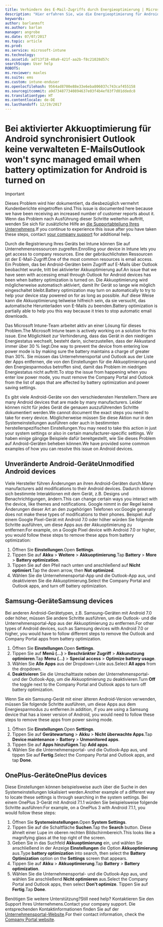 ```yaml
---
title: Verhindern des E-Mail-Zugriffs durch Energieoptimierung | Microsoft-Dokumentation
description: "Hier erfahren Sie, wie die Energieoptimierung für Android ausgeschaltet wird, um sicherzustellen, dass Sie Ihre E-Mail erhalten."
keywords: 
author: barlanmsft
ms.author: barlan
manager: angrobe
ms.date: 07/07/2017
ms.topic: article
ms.prod: 
ms.service: microsoft-intune
ms.technology: 
ms.assetid: ad713f18-40a9-421f-aa2b-f8c21028d57c
searchScope: User help
ROBOTS: 
ms.reviewer: maxles
ms.suite: ems
ms.custom: intune-enduser
ms.openlocfilehash: 9564ad8700e88e33e6eba806037c743caf455158
ms.sourcegitcommit: a9d734877340894637e03f4b4ef83f7d01ddedc8
ms.translationtype: HT
ms.contentlocale: de-DE
ms.lasthandoff: 12/19/2017
---
```

# <a name="outlook-wont-sync-managed-email-when-battery-optimization-for-android-is-turned-on"></a><span data-ttu-id="fe4da-103">Bei aktivierter Akkuoptimierung für Android synchronisiert Outlook keine verwalteten E-Mails</span><span class="sxs-lookup"><span data-stu-id="fe4da-103">Outlook won't sync managed email when battery optimization for Android is turned on</span></span>

> [!IMPORTANT]
> <span data-ttu-id="fe4da-104">Dieses Problem wird hier dokumentiert, da diesbezüglich vermehrt Kundenberichte eingetroffen sind.</span><span class="sxs-lookup"><span data-stu-id="fe4da-104">This issue is documented here because we have been receiving an increased number of customer reports about it.</span></span> <span data-ttu-id="fe4da-105">Wenn das Problem nach Ausführung dieser Schritte weiterhin auftritt, wenden Sie sich für zusätzliche Hilfe an [die Supportabteilung Ihres Unternehmens](https://portal.manage.microsoft.com#HelpDeskDialog).</span><span class="sxs-lookup"><span data-stu-id="fe4da-105">If you continue to experience this issue after you have taken these steps, contact [your company support](https://portal.manage.microsoft.com#HelpDeskDialog) for additional help.</span></span>

<span data-ttu-id="fe4da-106">Durch die Registrierung Ihres Geräts bei Intune können Sie auf Unternehmensressourcen zugreifen.</span><span class="sxs-lookup"><span data-stu-id="fe4da-106">Enrolling your device in Intune lets you get access to company resources.</span></span> <span data-ttu-id="fe4da-107">Eine der gebräuchlichsten Ressourcen ist der E-Mail-Zugriff.</span><span class="sxs-lookup"><span data-stu-id="fe4da-107">One of the most common resources is email access.</span></span> <span data-ttu-id="fe4da-108">Ein Problem, das bei Android-Geräten beim Zugriff auf E-Mails über Outlook beobachtet wurde, tritt bei aktivierter Akkuoptimierung auf.</span><span class="sxs-lookup"><span data-stu-id="fe4da-108">An issue that we have seen with accessing email through Outlook for Android devices has been when battery optimization is turned on.</span></span> <span data-ttu-id="fe4da-109">Die Akkuoptimierung wird möglicherweise automatisch aktiviert, damit Ihr Gerät so lange wie möglich eingeschaltet bleibt.</span><span class="sxs-lookup"><span data-stu-id="fe4da-109">Battery optimization may turn on automatically to try to help your device stay powered on for as long as possible.</span></span> <span data-ttu-id="fe4da-110">Auf diese Weise kann die Akkuoptimierung teilweise hilfreich sein, da sie versucht, das automatische Herunterladen von E-Mails zu beenden.</span><span class="sxs-lookup"><span data-stu-id="fe4da-110">Battery optimization is partially able to help you this way because it tries to stop automatic email downloads.</span></span>

<span data-ttu-id="fe4da-111">Das Microsoft Intune-Team arbeitet aktiv an einer Lösung für dieses Problem.</span><span class="sxs-lookup"><span data-stu-id="fe4da-111">The Microsoft Intune team is actively working on a solution for this issue.</span></span> <span data-ttu-id="fe4da-112">Eine Möglichkeit zur Verhinderung, dass das Gerät in den niedrigen Energiestatus wechselt, besteht darin, sicherzustellen, dass der Akkustand immer über 30 % liegt.</span><span class="sxs-lookup"><span data-stu-id="fe4da-112">One way to prevent the device from entering low power mode is by making sure the battery maintains a charge of greater than 30%.</span></span> <span data-ttu-id="fe4da-113">Sie müssen das Unternehmensportal und Outlook aus der Liste der Apps entfernen, die von den Einstellungen für die Akkuoptimierung und den Energiesparmodus betroffen sind, damit das Problem im niedrigen Energiestatus nicht auftritt.</span><span class="sxs-lookup"><span data-stu-id="fe4da-113">To stop the issue from happening when you enter low power mode, you must remove the Company Portal and Outlook from the list of apps that are affected by battery optimization and power saving settings.</span></span>

<span data-ttu-id="fe4da-114">Es gibt viele Android-Geräte von den verschiedensten Herstellern.</span><span class="sxs-lookup"><span data-stu-id="fe4da-114">There are many Android devices that are made by many manufacturers.</span></span> <span data-ttu-id="fe4da-115">Leider können nicht für jedes Gerät die genauen auszuführenden Schritte dokumentiert werden.</span><span class="sxs-lookup"><span data-stu-id="fe4da-115">We cannot document the exact steps you need to take for every device.</span></span> <span data-ttu-id="fe4da-116">Möglicherweise müssen Sie diese Aktion nur in den Systemeinstellungen ausführen oder auch in bestimmten herstellerspezifischen Einstellungen.</span><span class="sxs-lookup"><span data-stu-id="fe4da-116">You may need to take this action in just your system settings or also in certain manufacturer-specific settings.</span></span> <span data-ttu-id="fe4da-117">Wir haben einige gängige Beispiele dafür bereitgestellt, wie Sie dieses Problem auf Android-Geräten beheben können.</span><span class="sxs-lookup"><span data-stu-id="fe4da-117">We have provided some common examples of how you can resolve this issue on Android devices.</span></span>

## <a name="unmodified-android-devices"></a><span data-ttu-id="fe4da-118">Unveränderte Android-Geräte</span><span class="sxs-lookup"><span data-stu-id="fe4da-118">Unmodified Android devices</span></span>

<span data-ttu-id="fe4da-119">Viele Hersteller führen Änderungen an ihren Android-Geräten durch.</span><span class="sxs-lookup"><span data-stu-id="fe4da-119">Many manufacturers add modifications to their Android devices.</span></span> <span data-ttu-id="fe4da-120">Dadurch können sich bestimmte Interaktionen mit dem Gerät, z.B. Designs und Benachrichtigungen, ändern.</span><span class="sxs-lookup"><span data-stu-id="fe4da-120">This can change certain ways you interact with the device, like themes and notifications.</span></span> <span data-ttu-id="fe4da-121">Google nimmt in der Regel keine Änderungen dieser Art an den zugehörigen Telefonen vor.</span><span class="sxs-lookup"><span data-stu-id="fe4da-121">Google generally does not make these types of modifications to their phones.</span></span> <span data-ttu-id="fe4da-122">Beispiel: Auf einem Google Pixel-Gerät mit Android 7.0 oder höher würden Sie folgende Schritte ausführen, um diese Apps aus der Akkuoptimierung zu entfernen:</span><span class="sxs-lookup"><span data-stu-id="fe4da-122">For example, on a Google Pixel device with Android 7.0 or higher, you would follow these steps to remove these apps from battery optimization:</span></span>

1. <span data-ttu-id="fe4da-123">Öffnen Sie **Einstellungen**.</span><span class="sxs-lookup"><span data-stu-id="fe4da-123">Open **Settings**.</span></span>
2. <span data-ttu-id="fe4da-124">Tippen Sie auf **Akku** > **Weitere** > **Akkuoptimierung**.</span><span class="sxs-lookup"><span data-stu-id="fe4da-124">Tap **Battery** > **More** > **Battery optimization**.</span></span>
3. <span data-ttu-id="fe4da-125">Tippen Sie auf den Pfeil nach unten und anschließend auf **Nicht optimiert**.</span><span class="sxs-lookup"><span data-stu-id="fe4da-125">Tap the down arrow, then **Not optimized**.</span></span>
4. <span data-ttu-id="fe4da-126">Wählen Sie die Unternehmensportal-App und die Outlook-App aus, und deaktivieren Sie die Akkuoptimierung.</span><span class="sxs-lookup"><span data-stu-id="fe4da-126">Select the Company Portal and Outlook apps, and turn off battery optimization.</span></span>

## <a name="samsung-devices"></a><span data-ttu-id="fe4da-127">Samsung-Geräte</span><span class="sxs-lookup"><span data-stu-id="fe4da-127">Samsung devices</span></span>

<span data-ttu-id="fe4da-128">Bei anderen Android-Gerätetypen, z.B. Samsung-Geräten mit Android 7.0 oder höher, müssen Sie andere Schritte ausführen, um die Outlook- und die Unternehmensportal-App aus der Akkuoptimierung zu entfernen.</span><span class="sxs-lookup"><span data-stu-id="fe4da-128">For other types of Android devices, such as Samsung devices with Android 7.0 or higher, you would have to follow different steps to remove the Outlook and Company Portal apps from battery optimization.</span></span>

1. <span data-ttu-id="fe4da-129">Öffnen Sie **Einstellungen**.</span><span class="sxs-lookup"><span data-stu-id="fe4da-129">Open **Settings**.</span></span>
2. <span data-ttu-id="fe4da-130">Tippen Sie auf **Menü (...)** > **Beschränkter Zugriff** > **Akkunutzung optimieren**.</span><span class="sxs-lookup"><span data-stu-id="fe4da-130">Tap **Menu (…)** > **Special access** > **Optimize battery usage**.</span></span>
3. <span data-ttu-id="fe4da-131">Wählen Sie **Alle Apps** aus der Dropdown-Liste aus.</span><span class="sxs-lookup"><span data-stu-id="fe4da-131">Select **All apps** from the dropdown.</span></span>
4. <span data-ttu-id="fe4da-132">**Deaktivieren** Sie die Umschalttaste neben der Unternehmensportal- und der Outlook-App, um die Akkuoptimierung zu deaktivieren.</span><span class="sxs-lookup"><span data-stu-id="fe4da-132">Turn **Off** the toggle next to the Company Portal and Outlook apps to turn off battery optimization.</span></span>

<span data-ttu-id="fe4da-133">Wenn Sie ein Samsung-Gerät mit einer älteren Android-Version verwenden, müssen Sie folgende Schritte ausführen, um diese Apps aus dem Energiesparmodus zu entfernen.</span><span class="sxs-lookup"><span data-stu-id="fe4da-133">In addition, if you are using a Samsung device that has a lower version of Android, you would need to follow these steps to remove these apps from power saving mode.</span></span>

1. <span data-ttu-id="fe4da-134">Öffnen Sie **Einstellungen**.</span><span class="sxs-lookup"><span data-stu-id="fe4da-134">Open **Settings**.</span></span>
2. <span data-ttu-id="fe4da-135">Tippen Sie auf **Gerätewartung** > **Akku** > **Nicht überwachte Apps**.</span><span class="sxs-lookup"><span data-stu-id="fe4da-135">Tap **Device maintenance** > **Battery** > **Unmonitored apps**.</span></span>
3. <span data-ttu-id="fe4da-136">Tippen Sie auf **Apps hinzufügen**.</span><span class="sxs-lookup"><span data-stu-id="fe4da-136">Tap **Add apps**.</span></span>
4. <span data-ttu-id="fe4da-137">Wählen Sie die Unternehmensportal- und die Outlook-App aus, und tippen Sie auf **Fertig**.</span><span class="sxs-lookup"><span data-stu-id="fe4da-137">Select the Company Portal and Outlook apps, and tap **Done**.</span></span>

## <a name="oneplus-devices"></a><span data-ttu-id="fe4da-138">OnePlus-Geräte</span><span class="sxs-lookup"><span data-stu-id="fe4da-138">OnePlus devices</span></span>

<span data-ttu-id="fe4da-139">Diese Einstellungen können beispielsweise auch über die Suche in den Systemeinstellungen lokalisiert werden.</span><span class="sxs-lookup"><span data-stu-id="fe4da-139">Another example of a different way to locate these settings is through searching in the system settings.</span></span> <span data-ttu-id="fe4da-140">Bei einem OnePlus 3-Gerät mit Android 7.1.1 würden Sie beispielsweise folgende Schritte ausführen:</span><span class="sxs-lookup"><span data-stu-id="fe4da-140">For example, on a OnePlus 3 with Android 7.1.1, you would follow these steps:</span></span> 

1. <span data-ttu-id="fe4da-141">Öffnen Sie **Systemeinstellungen**.</span><span class="sxs-lookup"><span data-stu-id="fe4da-141">Open **System Settings**.</span></span> 
2. <span data-ttu-id="fe4da-142">Tippen Sie auf die Schaltfläche **Suchen**.</span><span class="sxs-lookup"><span data-stu-id="fe4da-142">Tap the **Search** button.</span></span> <span data-ttu-id="fe4da-143">Diese ähnelt einer Lupe im oberen rechten Bildschirmbereich.</span><span class="sxs-lookup"><span data-stu-id="fe4da-143">This looks like a magnifying glass at the top right of the screen.</span></span> 
3. <span data-ttu-id="fe4da-144">Geben Sie in das Suchfeld **Akkuoptimierung** ein, und wählen Sie anschließend in der Anzeige **Einstellungen** die Option **Akkuoptimierung** aus.</span><span class="sxs-lookup"><span data-stu-id="fe4da-144">Type **battery optimization** into search, then select the **Battery Optimization** option on the **Settings** screen that appears.</span></span> 
4. <span data-ttu-id="fe4da-145">Tippen Sie auf **Akku** > **Akkuoptimierung**.</span><span class="sxs-lookup"><span data-stu-id="fe4da-145">Tap **Battery** > **Battery optimization**.</span></span>
5. <span data-ttu-id="fe4da-146">Wählen Sie die Unternehmensportal- und die Outlook-App aus, und wählen Sie anschließend **Nicht optimieren** aus.</span><span class="sxs-lookup"><span data-stu-id="fe4da-146">Select the Company Portal and Outlook apps, then select **Don't optimize**.</span></span> <span data-ttu-id="fe4da-147">Tippen Sie auf **Fertig**.</span><span class="sxs-lookup"><span data-stu-id="fe4da-147">Tap **Done**.</span></span>

<!--On a OnePlus 5 device with Android 7.1.1, you would follow these steps to remove these apps from battery optimization:
1. Open **Settings**.
2. Tap **Battery** > **Battery optimization**.
3. Select the Company Portal and Outlook apps, then select **Don’t optimize**. Tap **Done**.-->

<span data-ttu-id="fe4da-148">Benötigen Sie weitere Unterstützung?</span><span class="sxs-lookup"><span data-stu-id="fe4da-148">Still need help?</span></span> <span data-ttu-id="fe4da-149">Kontaktieren Sie den Support Ihres Unternehmens.</span><span class="sxs-lookup"><span data-stu-id="fe4da-149">Contact your company support.</span></span> <span data-ttu-id="fe4da-150">Die entsprechenden Kontaktinformationen finden Sie auf der [Unternehmensportal-Website](https://portal.manage.microsoft.com#HelpDeskDialog).</span><span class="sxs-lookup"><span data-stu-id="fe4da-150">For their contact information, check the [Company Portal website](https://portal.manage.microsoft.com#HelpDeskDialog).</span></span>
